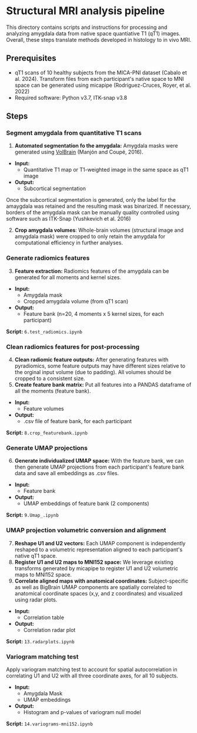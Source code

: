 # Structural MRI analysis pipeline

This directory contains scripts and instructions for processing and analyzing amygdala data from native space quantiative T1 (qT1) images. Overall, these steps translate methods developed in histology to in vivo MRI.

## Prerequisites

- qT1 scans of 10 healthy subjects from the MICA-PNI dataset (Cabalo et al. 2024). Transform files from each participant's native space to MNI space can be generated using micapipe (Rodriguez-Cruces, Royer, et al. 2022)
- Required software: Python v3.7, ITK-snap v3.8

## Steps

### Segment amygdala from quantitative T1 scans

1. **Automated segmentation fo the amygdala:** Amygdala masks were generated using [VolBrain](https://volbrain.net/) (Manjón and Coupé, 2016).

- **Input:** 
  - Quantitative T1 map or T1-weighted image in the same space as qT1 image
- **Output:** 
  - Subcortical segmentation

Once the subcortical segmentation is generated, only the label for the amaygdala was retained and the resulting mask was binarized. If necessary, borders of the amygdala mask can be manually quality controlled using software such as ITK-Snap (Yushkevich et al. 2016) 

2. **Crop amygdala volumes**: Whole-brain volumes (structural image and amygdala mask) were cropped to only retain the amygdala for computational efficiency in further analyses. 

### Generate radiomics features

3. **Feature extraction:** Radiomics features of the amygdala can be generated for all moments and kernel sizes.

- **Input:** 
  - Amygdala mask
  - Cropped amygdala volume (from qT1 scan)
- **Output:** 
  - Feature bank (n=20, 4 moments x 5 kernel sizes, for each participant)

**Script:** `6.test_radiomics.ipynb`

### Clean radiomics features for post-processing

4. **Clean radiomic feature outputs:** After generating features with pyradiomics, some feature outputs may have different sizes relative to the orginal input volume (due to padding). All volumes should be cropped to a consistent size.
5. **Create feature bank matrix:** Put all features into a PANDAS dataframe of all the moments (feature bank).

- **Input:** 
  - Feature volumes
- **Output:** 
  - .csv file of feature bank, for each participant

**Script:** `8.crop_featurebank.ipynb`

### Generate UMAP projections

6. **Generate individualized UMAP space:** With the feature bank, we can then generate UMAP projections from each participant's feature bank data and save all embeddings as .csv files.

- **Input:** 
  - Feature bank
- **Output:** 
  - UMAP embeddings of feature bank (2 components)

**Script:** `9.Umap_.ipynb`

### UMAP projection volumetric conversion and alignment

7. **Reshape U1 and U2 vectors:** Each UMAP component is independently reshaped to a volumetric representation aligned to each participant's native qT1 space. 
8. **Register U1 and U2 maps to MNI152 space:** We leverage existing transforms generated by micapipe to register U1 and U2 volumetric maps to MNI152 space. 
9. **Correlate aligned maps with anatomical coordinates:** Subject-specific as well as BigBrain UMAP components are spatially correlated to anatomical coordinate spaces (x,y, and z coordinates) and visualized using radar plots. 

- **Input:** 
  - Correlation table
- **Output:** 
  - Correlation radar plot

**Script:** `13.radarplots.ipynb`

### Variogram matching test
Apply variogram matching test to account for spatial autocorrelation in correlating U1 and U2 with all three coordinate axes, for all 10 subjects.

- **Input:** 
  - Amygdala Mask
  - UMAP embeddings
- **Output:** 
  - Histogram and p-values of variogram null model

**Script:** `14.variograms-mni152.ipynb`
